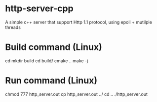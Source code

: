 # http-server-cpp
A simple c++ server that support Http 1.1 protocol, using epoll + mutilple threads

# Build command (Linux)
cd <project-folder>
mkdir build
cd build/
cmake ..
make -j

# Run command  (Linux)
chmod 777 http_server.out
cp http_server.out ../
cd ..
./http_server.out

